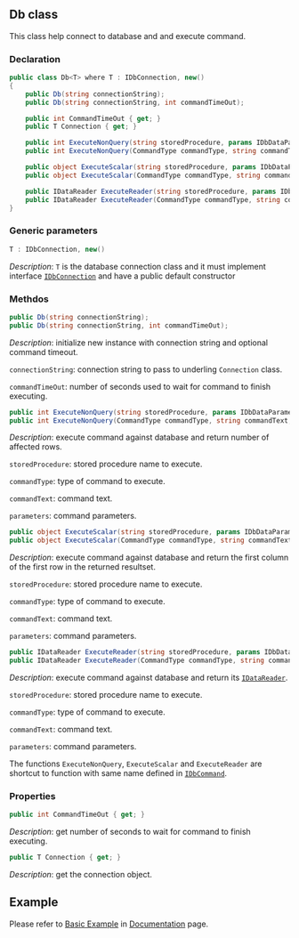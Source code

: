## Db class

This class help connect to database and and execute command.

### Declaration
```csharp
public class Db<T> where T : IDbConnection, new()
{
    public Db(string connectionString);
    public Db(string connectionString, int commandTimeOut);

    public int CommandTimeOut { get; }
    public T Connection { get; }

    public int ExecuteNonQuery(string storedProcedure, params IDbDataParameter[] parameters);
    public int ExecuteNonQuery(CommandType commandType, string commandText, params IDbDataParameter[] parameters);

    public object ExecuteScalar(string storedProcedure, params IDbDataParameter[] parameters);
    public object ExecuteScalar(CommandType commandType, string commandText, params IDbDataParameter[] parameters);

    public IDataReader ExecuteReader(string storedProcedure, params IDbDataParameter[] parameters);
    public IDataReader ExecuteReader(CommandType commandType, string commandText, params IDbDataParameter[] parameters);
}
```

### Generic parameters
```csharp
T : IDbConnection, new()
```
*Description*: `T` is the database connection class and it must implement interface [`IDbConnection`](https://msdn.microsoft.com/en-us/library/system.data.idbconnection(v=vs.110).aspx) and have a public default constructor

### Methdos
```csharp
public Db(string connectionString);
public Db(string connectionString, int commandTimeOut);
```
*Description*: initialize new instance with connection string and optional command timeout.

`connectionString`: connection string to pass to underling `Connection` class.

`commandTimeOut`: number of seconds used to wait for command to finish executing.

```csharp
public int ExecuteNonQuery(string storedProcedure, params IDbDataParameter[] parameters);
public int ExecuteNonQuery(CommandType commandType, string commandText, params IDbDataParameter[] parameters);
```
*Description*: execute command against database and return number of affected rows.

`storedProcedure`: stored procedure name to execute.

`commandType`: type of command to execute.

`commandText`: command text.

`parameters`: command parameters.

```csharp
public object ExecuteScalar(string storedProcedure, params IDbDataParameter[] parameters);
public object ExecuteScalar(CommandType commandType, string commandText, params IDbDataParameter[] parameters);
```
*Description*: execute command against database and return the first column of the first row in the returned resultset.

`storedProcedure`: stored procedure name to execute.

`commandType`: type of command to execute.

`commandText`: command text.

`parameters`: command parameters.

```csharp
public IDataReader ExecuteReader(string storedProcedure, params IDbDataParameter[] parameters);
public IDataReader ExecuteReader(CommandType commandType, string commandText, params IDbDataParameter[] parameters);
```
*Description*: execute command against database and return its [`IDataReader`](https://msdn.microsoft.com/en-us/library/system.data.idatareader(v=vs.110).aspx).

`storedProcedure`: stored procedure name to execute.

`commandType`: type of command to execute.

`commandText`: command text.

`parameters`: command parameters.

The functions `ExecuteNonQuery`, `ExecuteScalar` and `ExecuteReader` are shortcut to function with same name defined in [`IDbCommand`](https://msdn.microsoft.com/en-us/library/system.data.idbcommand(v=vs.110).aspx).

### Properties

```csharp
public int CommandTimeOut { get; }
```
*Description*: get number of seconds to wait for command to finish executing.

```csharp
public T Connection { get; }
```
*Description*: get the connection object.

## Example

Please refer to [Basic Example](Example.Basic.md) in [Documentation](ReadMe.md#examples) page.

